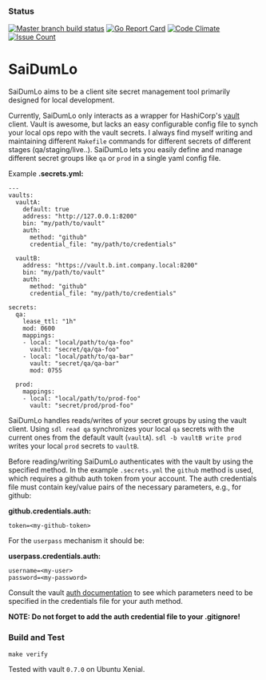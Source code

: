 ### Status
[![Master branch build status](https://api.travis-ci.org/fishi0x01/saidumlo.svg?branch=master)](https://travis-ci.org/fishi0x01/saidumlo.svg?branch=master)
[![Go Report Card](https://goreportcard.com/badge/github.com/fishi0x01/saidumlo)](https://goreportcard.com/report/github.com/fishi0x01/saidumlo)
[![Code Climate](https://codeclimate.com/github/fishi0x01/saidumlo/badges/gpa.svg)](https://codeclimate.com/github/fishi0x01/saidumlo)
[![Issue Count](https://codeclimate.com/github/fishi0x01/saidumlo/badges/issue_count.svg)](https://codeclimate.com/github/fishi0x01/saidumlo)

# SaiDumLo

SaiDumLo aims to be a client site secret management tool primarily designed for local development. 

Currently, SaiDumLo only interacts as a wrapper for HashiCorp's [vault](https://www.vaultproject.io/) client. 
Vault is awesome, but lacks an easy configurable config file to synch your local ops repo with the vault secrets. 
I always find myself writing and maintaining different `Makefile` commands for different secrets of different stages (qa/staging/live..).
SaiDumLo lets you easily define and manage different secret groups like `qa` or `prod` in a single yaml config file. 

Example **.secrets.yml:**
```
---
vaults:
  vaultA:
    default: true
    address: "http://127.0.0.1:8200"
    bin: "my/path/to/vault"
    auth:
      method: "github"
      credential_file: "my/path/to/credentials"

  vaultB:
    address: "https://vault.b.int.company.local:8200"
    bin: "my/path/to/vault"
    auth:
      method: "github"
      credential_file: "my/path/to/credentials"

secrets:
  qa:
    lease_ttl: "1h"
    mod: 0600
    mappings:
    - local: "local/path/to/qa-foo"
      vault: "secret/qa/qa-foo"
    - local: "local/path/to/qa-bar"
      vault: "secret/qa/qa-bar"
      mod: 0755

  prod:
    mappings:
    - local: "local/path/to/prod-foo"
      vault: "secret/prod/prod-foo"

```

SaiDumLo handles reads/writes of your secret groups by using the vault client. 
Using `sdl read qa` synchronizes your local `qa` secrets with the current ones from the default vault (`vaultA`). 
`sdl -b vaultB write prod` writes your local `prod` secrets to `vaultB`. 

Before reading/writing SaiDumLo authenticates with the vault by using the specified method. 
In the example `.secrets.yml` the `github` method is used, which requires a github auth token from your account. 
The auth credentials file must contain key/value pairs of the necessary parameters, e.g., for github:

**github.credentials.auth:**
```
token=<my-github-token>
```

For the `userpass` mechanism it should be:

**userpass.credentials.auth:**
```
username=<my-user>
password=<my-password>
```

Consult the vault [auth documentation](https://www.vaultproject.io/docs/auth/index.html) to see which parameters need to be specified in the credentials file for your auth method. 

**NOTE: Do not forget to add the auth credential file to your .gitignore!**

### Build and Test

```
make verify
```

Tested with vault `0.7.0` on Ubuntu Xenial.

